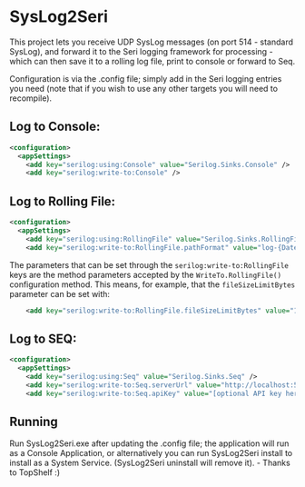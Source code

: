 # SysLog2Seri

This project lets you receive UDP SysLog messages (on port 514 - standard SysLog), and forward it to the Seri logging framework for processing - which can then save it to a rolling log file, print to console or forward to Seq.

Configuration is via the .config file; simply add in the Seri logging entries you need (note that if you wish to use any other targets you will need to recompile).

## Log to Console:

```xml
<configuration>
  <appSettings>
    <add key="serilog:using:Console" value="Serilog.Sinks.Console" />
    <add key="serilog:write-to:Console" />
```

## Log to Rolling File:

```xml
<configuration>
  <appSettings>
    <add key="serilog:using:RollingFile" value="Serilog.Sinks.RollingFile" />
    <add key="serilog:write-to:RollingFile.pathFormat" value="log-{Date}.txt" />
```

The parameters that can be set through the `serilog:write-to:RollingFile` keys are the method parameters accepted by the `WriteTo.RollingFile()` configuration method. This means, for example, that the `fileSizeLimitBytes` parameter can be set with:

```xml
    <add key="serilog:write-to:RollingFile.fileSizeLimitBytes" value="1234567" />
```

## Log to SEQ:

```xml
<configuration>
  <appSettings>
    <add key="serilog:using:Seq" value="Serilog.Sinks.Seq" />
    <add key="serilog:write-to:Seq.serverUrl" value="http://localhost:5341" />
    <add key="serilog:write-to:Seq.apiKey" value="[optional API key here]" />
```


## Running

Run SysLog2Seri.exe after updating the .config file; the application will run as a Console Application, or alternatively you can run SysLog2Seri install to install as a System Service. (SysLog2Seri uninstall will remove it). - Thanks to TopShelf :)
